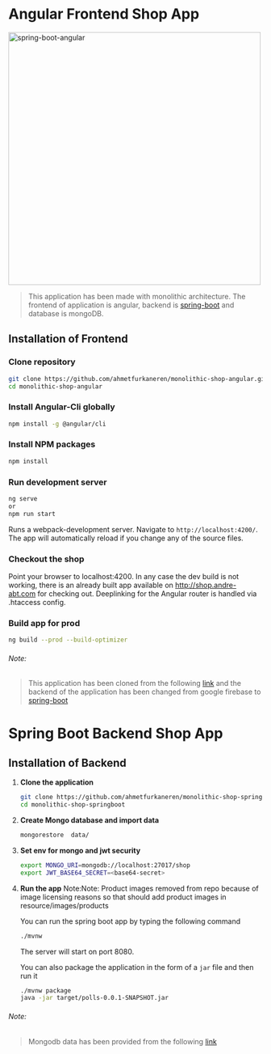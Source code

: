 # Angular Frontend Shop App
<img alt="spring-boot-angular" src="https://miro.medium.com/max/2600/1*e_GNttaJ14fRHslfQYx6eA.png" width="500">

> This application has been made with monolithic architecture. The frontend of application is angular, backend is [spring-boot](https://github.com/ahmetfurkaneren/monolithic-shop-springboot) and database is mongoDB.

## Installation of Frontend

### Clone repository

```bash
git clone https://github.com/ahmetfurkaneren/monolithic-shop-angular.git
cd monolithic-shop-angular
```

### Install Angular-Cli globally

```bash
npm install -g @angular/cli
```

### Install NPM packages

```bash
npm install
```

### Run development server

```bash
ng serve
or
npm run start
```

Runs a webpack-development server. Navigate to `http://localhost:4200/`. The app will automatically reload if you change any of the source files.

### Checkout the shop

Point your browser to localhost:4200. In any case the dev build is not working, there is an already built app available on http://shop.andre-abt.com for checking out. Deeplinking for the Angular router is handled via .htaccess config.

### Build app for prod

```bash
ng build --prod --build-optimizer
```

###### Note: 
> This application has been cloned from the following [link](https://github.com/monobasic/Angular-Reactive-Demo-Shop) and the backend of the application has been changed from google firebase to [spring-boot](https://github.com/ahmetfurkaneren/monolithic-shop-springboot)


# Spring Boot Backend Shop App

## Installation of Backend
 
1. **Clone the application**

	```bash
	git clone https://github.com/ahmetfurkaneren/monolithic-shop-springboot.git
	cd monolithic-shop-springboot
	```

2. **Create Mongo database and import data**

	```bash
	mongorestore  data/
	```

3. **Set env for mongo and jwt security**

	```bash
	export MONGO_URI=mongodb://localhost:27017/shop
    export JWT_BASE64_SECRET=<base64-secret>
	```

4. **Run the app**
	Note:Note: Product images removed from repo because of image licensing reasons so that should add product images in resource/images/products

	You can run the spring boot app by typing the following command

	```bash
	./mvnw
	```

	The server will start on port 8080.

	You can also package the application in the form of a `jar` file and then run it

	```bash
	./mvnw package
	java -jar target/polls-0.0.1-SNAPSHOT.jar
	```
###### Note: 
> Mongodb data has been provided from the following [link](https://github.com/monobasic/Angular-Reactive-Demo-Shop)

